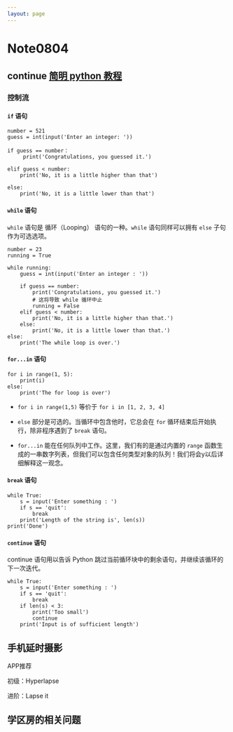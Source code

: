 ```yaml
---
layout: page
---
```


# Note0804



## continue [简明 python 教程](https://bop.mol.uno/08.op_exp.html)

### 控制流

#### `if` 语句

	number = 521
	guess = int(input('Enter an integer: '))

	if guess == number：
		 print('Congratulations, you guessed it.')

	elif guess < number:
		print('No, it is a little higher than that')

	else:
		print('No, it is a little lower than that')

#### `while` 语句

`while` 语句是 循环（Looping） 语句的一种。`while` 语句同样可以拥有 `else` 子句作为可选选项。


	number = 23
	running = True

	while running:
	    guess = int(input('Enter an integer : '))

	    if guess == number:
	        print('Congratulations, you guessed it.')
	        # 这将导致 while 循环中止
	        running = False
	    elif guess < number:
	        print('No, it is a little higher than that.')
	    else:
	        print('No, it is a little lower than that.')
	else:
	    print('The while loop is over.')


#### `for...in` 语句

	for i in range(1, 5):
	    print(i)
	else:
	    print('The for loop is over')

- `for i in range(1,5)` 等价于 `for i in [1, 2, 3, 4]`

- `else` 部分是可选的。当循环中包含他时，它总会在 `for` 循环结束后开始执行，除非程序遇到了 `break` 语句。

- `for...in` 能在任何队列中工作。这里，我们有的是通过内置的 `range` 函数生成的一串数字列表，但我们可以包含任何类型对象的队列！我们将会y以后详细解释这一观念。

#### `break` 语句

	while True:
	    s = input('Enter something : ')
	    if s == 'quit':
	        break
	    print('Length of the string is', len(s))
	print('Done')

#### `continue` 语句

continue 语句用以告诉 Python 跳过当前循环块中的剩余语句，并继续该循环的下一次迭代。

	while True:
	    s = input('Enter something : ')
	    if s == 'quit':
	        break
	    if len(s) < 3:
	        print('Too small')
	        continue
	    print('Input is of sufficient length')



## 手机延时摄影

APP推荐

初级：Hyperlapse

进阶：Lapse it


## 学区房的相关问题




